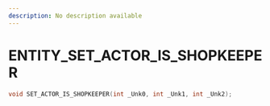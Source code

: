 ```yaml
---
description: No description available 
---
```


# ENTITY\_SET_ACTOR_IS_SHOPKEEPER

```cpp
void SET_ACTOR_IS_SHOPKEEPER(int _Unk0, int _Unk1, int _Unk2);
```